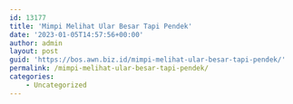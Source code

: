 ```yaml
---
id: 13177
title: 'Mimpi Melihat Ular Besar Tapi Pendek'
date: '2023-01-05T14:57:56+00:00'
author: admin
layout: post
guid: 'https://bos.awn.biz.id/mimpi-melihat-ular-besar-tapi-pendek/'
permalink: /mimpi-melihat-ular-besar-tapi-pendek/
categories:
    - Uncategorized
---
```


